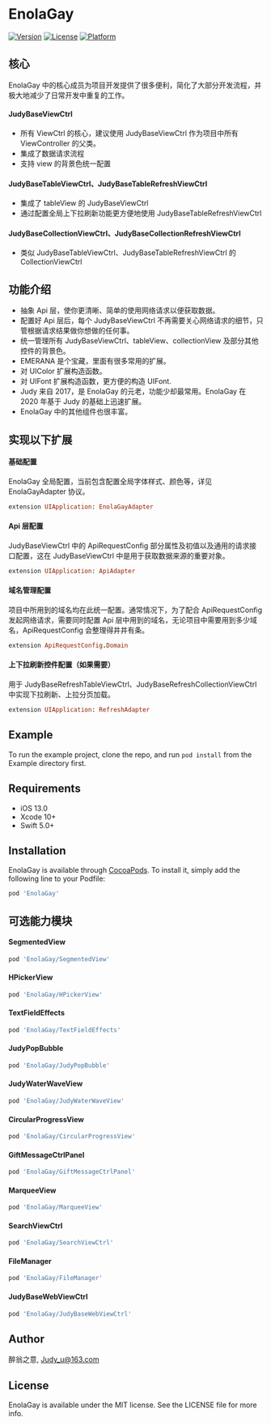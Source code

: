 # EnolaGay

[![Version](https://img.shields.io/cocoapods/v/EnolaGay.svg?style=flat)](https://cocoapods.org/pods/EnolaGay)
[![License](https://img.shields.io/cocoapods/l/EnolaGay.svg?style=flat)](https://cocoapods.org/pods/EnolaGay)
[![Platform](https://img.shields.io/cocoapods/p/EnolaGay.svg?style=flat)](https://cocoapods.org/pods/EnolaGay)


## 核心
EnolaGay 中的核心成员为项目开发提供了很多便利，简化了大部分开发流程，并极大地减少了日常开发中重复的工作。
#### JudyBaseViewCtrl
- 所有 ViewCtrl 的核心，建议使用 JudyBaseViewCtrl 作为项目中所有 ViewController 的父类。
- 集成了数据请求流程
- 支持 view 的背景色统一配置
#### JudyBaseTableViewCtrl、JudyBaseTableRefreshViewCtrl
- 集成了 tableView 的 JudyBaseViewCtrl
- 通过配置全局上下拉刷新功能更方便地使用 JudyBaseTableRefreshViewCtrl
#### JudyBaseCollectionViewCtrl、JudyBaseCollectionRefreshViewCtrl
- 类似 JudyBaseTableViewCtrl、JudyBaseTableRefreshViewCtrl 的 CollectionViewCtrl

## 功能介绍

- 抽象 Api 层，使你更清晰、简单的使用网络请求以便获取数据。
- 配置好 Api 层后，每个 JudyBaseViewCtrl 不再需要关心网络请求的细节，只管根据请求结果做你想做的任何事。
- 统一管理所有 JudyBaseViewCtrl、tableView、collectionView 及部分其他控件的背景色。
- EMERANA 是个宝藏，里面有很多常用的扩展。
- 对 UIColor 扩展构造函数。
- 对 UIFont 扩展构造函数，更方便的构造 UIFont.
- Judy 来自 2017，是 EnolaGay 的元老，功能少却最常用。EnolaGay 在 2020 年基于 Judy 的基础上迅速扩展。
- EnolaGay 中的其他组件也很丰富。


## 实现以下扩展

#### 基础配置
EnolaGay 全局配置，当前包含配置全局字体样式、颜色等，详见 EnolaGayAdapter 协议。
```ruby
extension UIApplication: EnolaGayAdapter
```

#### Api 层配置
JudyBaseViewCtrl 中的 ApiRequestConfig 部分属性及初值以及通用的请求接口配置，这在 JudyBaseViewCtrl 中是用于获取数据来源的重要对象。
```ruby
extension UIApplication: ApiAdapter
```

#### 域名管理配置
项目中所用到的域名均在此统一配置。通常情况下，为了配合 ApiRequestConfig 发起网络请求，需要同时配置 Api 层中用到的域名，无论项目中需要用到多少域名，ApiRequestConfig  会整理得井井有条。
```ruby
extension ApiRequestConfig.Domain
```

#### 上下拉刷新控件配置（如果需要）
用于 JudyBaseRefreshTableViewCtrl、JudyBaseRefreshCollectionViewCtrl 中实现下拉刷新、上拉分页加载。
```ruby
extension UIApplication: RefreshAdapter
```


## Example

To run the example project, clone the repo, and run `pod install` from the Example directory first.


## Requirements

- iOS 13.0
- Xcode 10+
- Swift 5.0+

## Installation

EnolaGay is available through [CocoaPods](https://cocoapods.org). To install
it, simply add the following line to your Podfile:

```ruby
pod 'EnolaGay'
```
## 可选能力模块

#### SegmentedView
```ruby
pod 'EnolaGay/SegmentedView'
```
#### HPickerView
```ruby
pod 'EnolaGay/HPickerView'
```
#### TextFieldEffects
```ruby
pod 'EnolaGay/TextFieldEffects'
```
#### JudyPopBubble
```ruby
pod 'EnolaGay/JudyPopBubble'
```
#### JudyWaterWaveView
```ruby
pod 'EnolaGay/JudyWaterWaveView'
```
#### CircularProgressView
```ruby
pod 'EnolaGay/CircularProgressView'
```
#### GiftMessageCtrlPanel
```ruby
pod 'EnolaGay/GiftMessageCtrlPanel'
```
#### MarqueeView
```ruby
pod 'EnolaGay/MarqueeView'
```

#### SearchViewCtrl
```ruby
pod 'EnolaGay/SearchViewCtrl'
```

#### FileManager
```ruby
pod 'EnolaGay/FileManager'
```

#### JudyBaseWebViewCtrl
```ruby
pod 'EnolaGay/JudyBaseWebViewCtrl'
```

## Author

醉翁之意, Judy_u@163.com

## License

EnolaGay is available under the MIT license. See the LICENSE file for more info.
